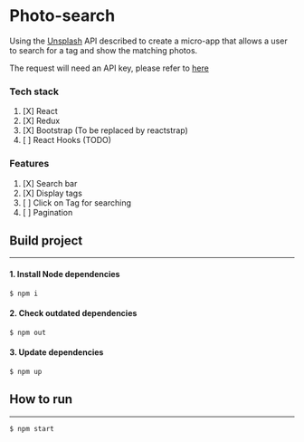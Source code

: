 # Photo-search

Using the [Unsplash](https://unsplash.com/documentation#search-photos) API described to create a micro-app that allows a user to search for a tag and show the matching photos.

The request will need an API key, please refer to [here](https://unsplash.com/documentation#public-actions)

### Tech stack
1. [X] React
2. [X] Redux
3. [X] Bootstrap (To be replaced by reactstrap)
4. [ ] React Hooks (TODO)

### Features
1. [X] Search bar
2. [X] Display tags
3. [ ] Click on Tag for searching
4. [ ] Pagination

## Build project
***
#### 1. Install Node dependencies
```
$ npm i
```
#### 2. Check outdated dependencies
```
$ npm out
```
#### 3. Update dependencies
```
$ npm up
```
## How to run
***
```
$ npm start
```